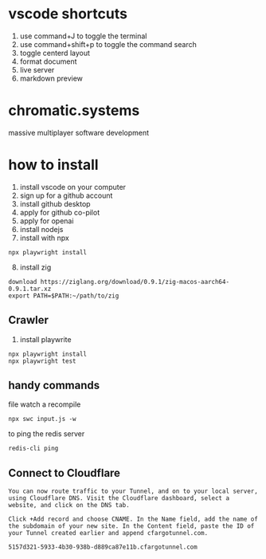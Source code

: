 # vscode shortcuts

1. use command+J to toggle the terminal
2. use command+shift+p to toggle the command search
3. toggle centerd layout
4. format document
5. live server
6. markdown preview

# chromatic.systems

massive multiplayer software development

# how to install

1. install vscode on your computer
2. sign up for a github account
3. install github desktop
4. apply for github co-pilot
5. apply for openai
6. install nodejs
7. install with npx

```
npx playwright install
```

8. install zig

```
download https://ziglang.org/download/0.9.1/zig-macos-aarch64-0.9.1.tar.xz
export PATH=$PATH:~/path/to/zig
```

## Crawler

1. install playwrite

```
npx playwright install
npx playwright test
```

## handy commands

file watch a recompile

```
npx swc input.js -w
```

to ping the redis server

```
redis-cli ping
```

## Connect to Cloudflare

```
You can now route traffic to your Tunnel, and on to your local server, using Cloudflare DNS. Visit the Cloudflare dashboard, select a website, and click on the DNS tab.

Click +Add record and choose CNAME. In the Name field, add the name of the subdomain of your new site. In the Content field, paste the ID of your Tunnel created earlier and append cfargotunnel.com.

5157d321-5933-4b30-938b-d889ca87e11b.cfargotunnel.com
```
